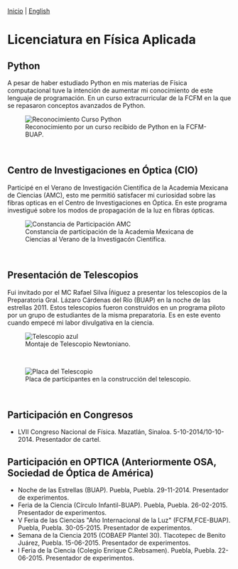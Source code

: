 [Inicio](indexesp.md) \| [English](bachelor.md)

# Licenciatura en Física Aplicada
<!--
<figure>
  <img
  src="https://imgur.com/PAEuSo0.jpg"
  alt="Título de Licenciatura">
  <figcaption>Título de Licenciatura.
  </figcaption>
</figure>
<br/>

-->
## Python

A pesar de haber estudiado Python en mis materias de Física computacional tuve la intención de aumentar mi conocimiento de este lenguaje de programación. En un curso extracurricular de la FCFM en la que se repasaron conceptos avanzados de Python.

<figure>
  <img
  src="https://imgur.com/ZVf3MCZ.jpg"
  alt="Reconocimiento Curso Python">
  <figcaption>Reconocimiento por un curso recibido de Python en la FCFM-BUAP.
  </figcaption>
</figure>
<br/>

## Centro de Investigaciones en Óptica (CIO)

 Participé en el Verano de Investigación Científica de la Academia Mexicana de Ciencias (AMC), esto me permitió satisfacer mi curiosidad sobre las fibras opticas en el Centro de Investigaciones en Óptica. En este programa investigué sobre los modos de propagación de la luz en fibras ópticas.

<figure>
  <img
  src="https://imgur.com/Jk8r82A.jpg"
  alt="Constancia de Participación AMC">
  <figcaption>Constancia de participación de la Academia Mexicana de Ciencias al Verano de la Investigacón Científica.
  </figcaption>
</figure>
<br/>

## Presentación de Telescopios

Fui invitado por el MC Rafael Silva Íñiguez a presentar los telescopios de la Preparatoria Gral. Lázaro Cárdenas del Río (BUAP) en la noche de las estrellas 2011. Estos telescopios fueron construidos en un programa piloto por un grupo de estudiantes de la misma preparatoria. Es en este evento cuando empecé mi labor divulgativa en la ciencia.

<figure>
  <img
  src="https://imgur.com/QHr1vyO.jpg"
  alt="Telescopio azul">
  <figcaption>Montaje de Telescopio Newtoniano.
  </figcaption>
</figure>
<br/>

<figure>
  <img
  src="https://imgur.com/w8DuLCz.jpg"
  alt="Placa del Telescopio">
  <figcaption>Placa de participantes en la construcción del telescopio.
  </figcaption>
</figure>
<br/>

## Participación en Congresos

- LVII Congreso Nacional de Física. Mazatlán, Sinaloa. 5-10-2014/10-10-2014. Presentador de cartel.

## Participación en OPTICA (Anteriormente OSA, Sociedad de Óptica de América)

- Noche de las Estrellas (BUAP). Puebla, Puebla. 29-11-2014. Presentador de experimentos.
- Feria de la Ciencia (Círculo Infantil-BUAP). Puebla, Puebla. 26-02-2015. Presentador de experimentos.
- V Feria de las Ciencias "Año Internacional de la Luz" (FCFM,FCE-BUAP). Puebla, Puebla. 30-05-2015. Presentador de experimentos.
- Semana de la Ciencia 2015 (COBAEP Plantel 30). Tlacotepec de Benito Juárez, Puebla. 15-06-2015. Presentador de experimentos.
- I Feria de la Ciencia (Colegio Enrique C.Rebsamen). Puebla, Puebla. 22-06-2015. Presentador de experimentos.
